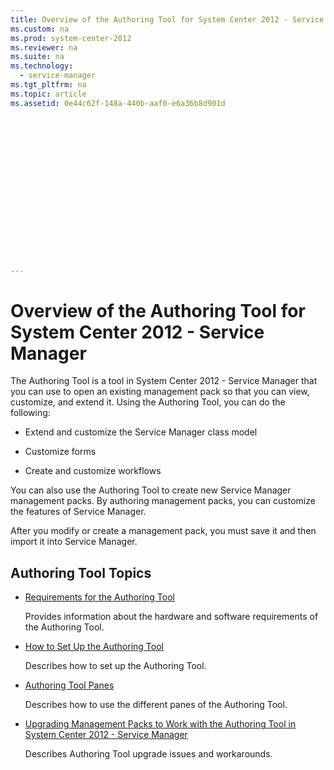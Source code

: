 ```yaml
---
title: Overview of the Authoring Tool for System Center 2012 - Service Manager
ms.custom: na
ms.prod: system-center-2012
ms.reviewer: na
ms.suite: na
ms.technology: 
  - service-manager
ms.tgt_pltfrm: na
ms.topic: article
ms.assetid: 0e44c62f-148a-440b-aaf0-e6a36b8d901d
 

















---
```

# Overview of the Authoring Tool for System Center 2012 - Service Manager
The Authoring Tool is a tool in System Center 2012 - Service Manager that you can use to open an existing management pack so that you can view, customize, and extend it. Using the Authoring Tool, you can do the following:  
  
-   Extend and customize the Service Manager class model  
  
-   Customize forms  
  
-   Create and customize workflows  
  
 You can also use the Authoring Tool to create new Service Manager management packs. By authoring management packs, you can customize the features of Service Manager.  
  
 After you modify or create a management pack, you must save it and then import it into Service Manager.  
  
## Authoring Tool Topics  
  
-   [Requirements for the Authoring Tool](../../../sm/manage/author/Requirements-for-the-Authoring-Tool.md)  
  
     Provides information about the hardware and software requirements of the Authoring Tool.  
  
-   [How to Set Up the Authoring Tool](../../../sm/manage/author/How-to-Set-Up-the-Authoring-Tool.md)  
  
     Describes how to set up the Authoring Tool.  
  
-   [Authoring Tool Panes](../../../sm/manage/author/Authoring-Tool-Panes.md)  
  
     Describes how to use the different panes of the Authoring Tool.  
  
-   [Upgrading Management Packs to Work with the Authoring Tool in System Center 2012 \- Service Manager](../../../sm/manage/author/Upgrading-Management-Packs-to-Work-with-the-Authoring-Tool-in-System-Center-2012---Service-Manager.md)  
  
     Describes Authoring Tool upgrade issues and workarounds.
